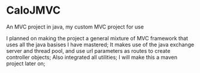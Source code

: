 # CaloJMVC
An MVC project in java, my custom MVC project for use


I planned on making the project a general mixture of MVC framework that uses all the java basises I have mastered; 
It makes use of the java exchange server and thread pool, and use url parameters as routes to create controller objects;
Also integrated all utilities; I will make this a maven project later on;





